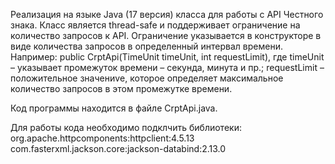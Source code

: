 Реализация на языке Java (17 версия) класса для работы с API Честного знака. Класс является thread-safe и поддерживает ограничение на количество запросов к API. Ограничение указывается в конструкторе в виде количества запросов в определенный интервал времени. Например:
public CrptApi(TimeUnit timeUnit, int requestLimit), где timeUnit – указывает промежуток времени – секунда, минута и пр.; requestLimit – положительное значениvе, которое определяет максимальное количество запросов в этом промежутке времени.

Код программы находится в файле CrptApi.java. 

Для работы кода необходимо подклчить библиотеки:
  org.apache.httpcomponents:httpclient:4.5.13
  com.fasterxml.jackson.core:jackson-databind:2.13.0
  
